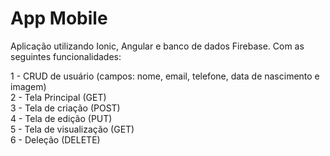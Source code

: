# App Mobile
<p>Aplicação utilizando Ionic, Angular e banco de dados Firebase. Com as seguintes funcionalidades:</p>
<p>
  1 - CRUD de usuário (campos: nome, email, telefone, data de nascimento e imagem)<br />
  2 - Tela Principal (GET)<br />
  3 - Tela de criação (POST)<br />
  4 - Tela de edição (PUT)<br />
  5 - Tela de visualização (GET)<br />
  6 - Deleção (DELETE)
</p>
